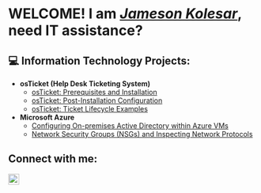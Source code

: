   <h1>WELCOME! I am <i><a href="https://linkedin.com/in/Jameson-Kolesar">Jameson Kolesar</a></i>, need IT assistance?</h1>

<h2>💻 Information Technology Projects:</h2>

- <b>osTicket (Help Desk Ticketing System)</b>
  - [osTicket: Prerequisites and Installation](https://github.com/JTYKolesar/osticket-prereqs)<div>
  - [osTicket: Post-Installation Configuration](https://github.com/JTYKolesar/post-install-config)<div>
  - [osTicket: Ticket Lifecycle Examples](https://github.com/JTYKolesar/ticket-lifecycle)<div>
- <b>Microsoft Azure</b>
  - [Configuring On-premises Active Directory within Azure VMs](https://github.com/JTYKolesar/configure-ad)<div>
  - [Network Security Groups (NSGs) and Inspecting Network Protocols](https://github.com/JTYKolesar/azure-network-protocols)<div>
  
<h2>Connect with me:</h2>

[<img align="left" alt="Josh | LinkedIn" width="22px" src="https://cdn.jsdelivr.net/npm/simple-icons@v3/icons/linkedin.svg" />][linkedin]

[linkedin]: https://www.linkedin.com/in/jameson-kolesar/
